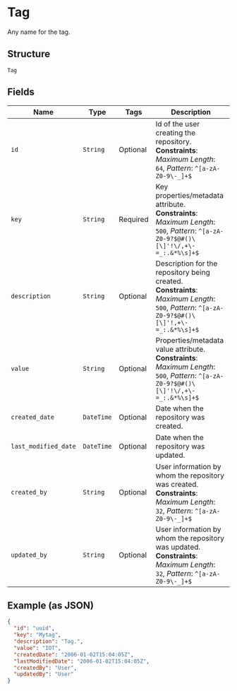 
# Tag

Any name for the tag.

## Structure

`Tag`

## Fields

| Name | Type | Tags | Description |
|  --- | --- | --- | --- |
| `id` | `String` | Optional | Id of the user creating the repository.<br>**Constraints**: *Maximum Length*: `64`, *Pattern*: `^[a-zA-Z0-9\-_]+$` |
| `key` | `String` | Required | Key properties/metadata attribute.<br>**Constraints**: *Maximum Length*: `500`, *Pattern*: `^[a-zA-Z0-9?$@#()\[\]'!\/,+\-=_:.&*%\s]+$` |
| `description` | `String` | Optional | Description for the repository being created.<br>**Constraints**: *Maximum Length*: `500`, *Pattern*: `^[a-zA-Z0-9?$@#()\[\]'!,+\-=_:.&*%\s]+$` |
| `value` | `String` | Optional | Properties/metadata value attribute.<br>**Constraints**: *Maximum Length*: `500`, *Pattern*: `^[a-zA-Z0-9?$@#()\[\]'!\/,+\-=_:.&*%\s]+$` |
| `created_date` | `DateTime` | Optional | Date when the repository was created. |
| `last_modified_date` | `DateTime` | Optional | Date when the repository was updated. |
| `created_by` | `String` | Optional | User information by whom the repository was created.<br>**Constraints**: *Maximum Length*: `32`, *Pattern*: `^[a-zA-Z0-9\-_]+$` |
| `updated_by` | `String` | Optional | User information by whom the repository was updated.<br>**Constraints**: *Maximum Length*: `32`, *Pattern*: `^[a-zA-Z0-9\-_]+$` |

## Example (as JSON)

```json
{
  "id": "uuid",
  "key": "Mytag",
  "description": "Tag.",
  "value": "IOT",
  "createdDate": "2006-01-02T15:04:05Z",
  "lastModifiedDate": "2006-01-02T15:04:05Z",
  "createdBy": "User",
  "updatedBy": "User"
}
```

